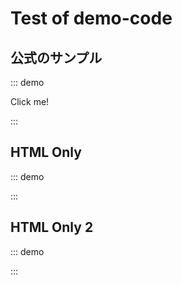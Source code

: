# Test of demo-code

## 公式のサンプル

::: demo
<div @click="onClick">Click me!</div>

<script>
export default {
  methods: {
    onClick: () => { window.alert(1) },
  },
}
</script>
:::

## HTML Only

::: demo
<html>
<head>
  <meta charset="UTF-8">
  <meta name="viewport" content="width=device-width, initial-scale=1.0">
  <script src="https://cdn.jsdelivr.net/npm/shogi-player@0.0.383/dist/wc/production/shogi-player-wc.min.js"></script>
</head>
<body>
  <shogi-player-wc/>
</body>
</html>
:::

## HTML Only 2

::: demo
<head>
<script src="https://cdn.jsdelivr.net/npm/shogi-player@0.0.383/dist/wc/production/shogi-player-wc.min.js"></script>
</head>
<shogi-player-wc/>
:::


